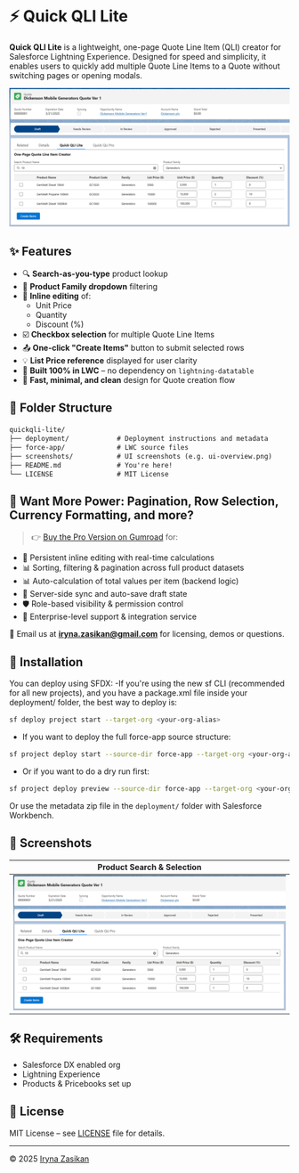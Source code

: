 # ⚡ Quick QLI Lite

**Quick QLI Lite** is a lightweight, one-page Quote Line Item (QLI) creator for Salesforce Lightning Experience. Designed for speed and simplicity, it enables users to quickly add multiple Quote Line Items to a Quote without switching pages or opening modals.

![Quick QLI Lite UI](screenshots/ui-overview.png)

## ✨ Features

- 🔍 **Search-as-you-type** product lookup
- 📂 **Product Family dropdown** filtering
- 🧾 **Inline editing** of:
  - Unit Price
  - Quantity
  - Discount (%)
- ☑️ **Checkbox selection** for multiple Quote Line Items
- 📤 **One-click "Create Items"** button to submit selected rows
- 💡 **List Price reference** displayed for user clarity
- 🧩 **Built 100% in LWC** – no dependency on `lightning-datatable`
- 🚀 **Fast, minimal, and clean** design for Quote creation flow

## 📁 Folder Structure

```
quickqli-lite/
├── deployment/            # Deployment instructions and metadata
├── force-app/             # LWC source files
├── screenshots/           # UI screenshots (e.g. ui-overview.png)
├── README.md              # You're here!
└── LICENSE                # MIT License
```

## 🔼 Want More Power: Pagination, Row Selection, Currency Formatting, and more?
> 👉 [Buy the Pro Version on Gumroad](https://gumroad.com/yourproduct) for:

- 🔄 Persistent inline editing with real-time calculations
- 📊 Sorting, filtering & pagination across full product datasets
- 📊 Auto-calculation of total values per item (backend logic)
- 💾 Server-side sync and auto-save draft state
- 🛡️ Role-based visibility & permission control
- 💼 Enterprise-level support & integration service

📩 Email us at **iryna.zasikan@gmail.com** for licensing, demos or questions.

## 🚀 Installation

You can deploy using SFDX:
-If you're using the new sf CLI (recommended for all new projects), and you have a package.xml file inside your deployment/ folder, the best way to deploy is:
```bash
sf deploy project start --target-org <your-org-alias>
```
- If you want to deploy the full force-app source structure:
```bash
sf project deploy start --source-dir force-app --target-org <your-org-alias>
```
- Or if you want to do a dry run first:
```bash
sf project deploy preview --source-dir force-app --target-org <your-org-alias>
```

Or use the metadata zip file in the `deployment/` folder with Salesforce Workbench.

## 📸 Screenshots

| Product Search & Selection |
|----------------------------|
| ![Quick QLI Lite UI](screenshots/ui-overview.png) |

## 🛠️ Requirements

- Salesforce DX enabled org
- Lightning Experience
- Products & Pricebooks set up

## 🧾 License

MIT License – see [LICENSE](./LICENSE) file for details.

---

© 2025 [Iryna Zasikan](mailto:iryna.zasikan@gmail.com)
